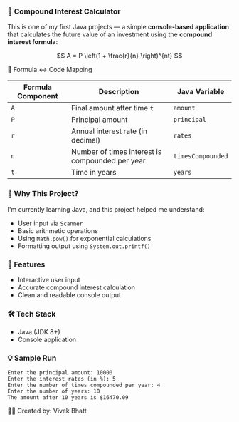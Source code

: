 ### 📘 **Compound Interest Calculator**

This is one of my first Java projects — a simple **console-based application** that calculates the future value of an investment using the **compound interest formula**:

$$
A = P \left(1 + \frac{r}{n} \right)^{nt}
$$


🔗 Formula ↔ Code Mapping

| Formula Component | Description                                     | Java Variable     |
| ----------------- | ----------------------------------------------- | ----------------- |
| `A`               | Final amount after time `t`                     | `amount`          |
| `P`               | Principal amount                                | `principal`       |
| `r`               | Annual interest rate (in decimal)               | `rates`           |
| `n`               | Number of times interest is compounded per year | `timesCompounded` |
| `t`               | Time in years                                   | `years`           |


### 🚀 Why This Project?

I'm currently learning Java, and this project helped me understand:

* User input via `Scanner`
* Basic arithmetic operations
* Using `Math.pow()` for exponential calculations
* Formatting output using `System.out.printf()`

### 🔹 Features

* Interactive user input
* Accurate compound interest calculation
* Clean and readable console output

### 🛠️ Tech Stack

* Java (JDK 8+)
* Console application

### 💡 Sample Run

```
Enter the principal amount: 10000
Enter the interest rates (in %): 5
Enter the number of times compounded per year: 4
Enter the number of years: 10
The amount after 10 years is $16470.09
```

🧑‍💻 Created by: Vivek Bhatt